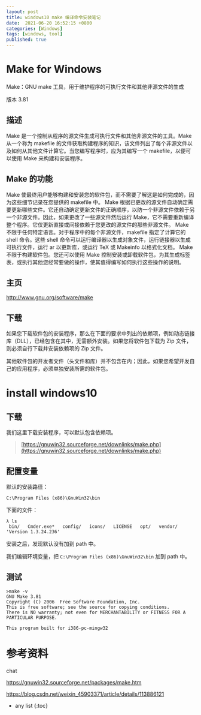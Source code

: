 ```yaml
---
layout: post
title: windows10 make 编译命令安装笔记
date:  2021-06-20 16:52:15 +0800
categories: [Windows]
tags: [windows, tool]
published: true
---
```



# Make for Windows

Make：GNU make 工具，用于维护程序的可执行文件和其他非源文件的生成

版本
3.81

## 描述

Make 是一个控制从程序的源文件生成可执行文件和其他非源文件的工具。Make 从一个称为 makefile 的文件获取构建程序的知识，该文件列出了每个非源文件以及如何从其他文件计算它。当您编写程序时，应为其编写一个 makefile，以便可以使用 Make 来构建和安装程序。

## Make 的功能

Make 使最终用户能够构建和安装您的软件包，而不需要了解这是如何完成的，因为这些细节记录在您提供的 makefile 中。
Make 根据已更改的源文件自动确定需要更新哪些文件。它还自动确定更新文件的正确顺序，以防一个非源文件依赖于另一个非源文件。因此，如果更改了一些源文件然后运行 Make，它不需要重新编译整个程序。它仅更新直接或间接依赖于您更改的源文件的那些非源文件。
Make 不限于任何特定语言。对于程序中的每个非源文件，makefile 指定了计算它的 shell 命令。这些 shell 命令可以运行编译器以生成对象文件，运行链接器以生成可执行文件，运行 ar 以更新库，或运行 TeX 或 Makeinfo 以格式化文档。
Make 不限于构建软件包。您还可以使用 Make 控制安装或卸载软件包，为其生成标签表，或执行其他您经常要做的操作，使其值得编写如何执行这些操作的说明。

## 主页

http://www.gnu.org/software/make

## 下载

如果您下载软件包的安装程序，那么在下面的要求中列出的依赖项，例如动态链接库（DLL），已经包含在其中，无需额外安装。如果您将软件包下载为 Zip 文件，则必须自行下载并安装依赖项的 Zip 文件。

其他软件包的开发者文件（头文件和库）并不包含在内；因此，如果您希望开发自己的应用程序，必须单独安装所需的软件包。

# install windows10

## 下载

我们这里下载安装程序，可以默认包含依赖项。

> [https://gnuwin32.sourceforge.net/downlinks/make.php](https://gnuwin32.sourceforge.net/downlinks/make.php)


## 配置变量

默认的安装路径：

```
C:\Program Files (x86)\GnuWin32\bin
```

下面的文件：

```
λ ls
 bin/   Cmder.exe*   config/   icons/   LICENSE   opt/   vendor/  'Version 1.3.24.236'
```

安装之后，发现默认没有加到 path 中。

我们编辑环境变量，把 `C:\Program Files (x86)\GnuWin32\bin` 加到 path 中。



## 测试

```
>make -v
GNU Make 3.81
Copyright (C) 2006  Free Software Foundation, Inc.
This is free software; see the source for copying conditions.
There is NO warranty; not even for MERCHANTABILITY or FITNESS FOR A
PARTICULAR PURPOSE.

This program built for i386-pc-mingw32
```



# 参考资料

chat

https://gnuwin32.sourceforge.net/packages/make.htm

https://blog.csdn.net/weixin_45903371/article/details/113886121

* any list
{:toc}